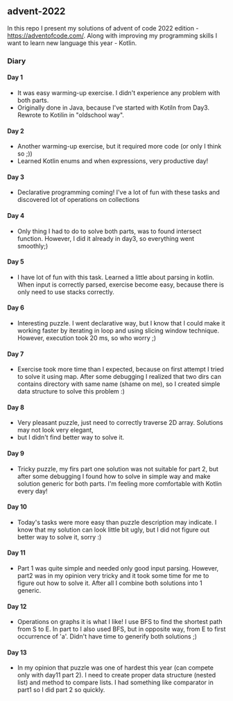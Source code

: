 ## advent-2022

In this repo I present my solutions of advent of code 2022 edition - https://adventofcode.com/.
Along with improving my programming skills I want to learn new language this year - Kotlin.

### Diary
#### Day 1
* It was easy warming-up exercise. I didn't experience any problem with both parts.
* Originally done in Java, because I've started with Kotiln from Day3. Rewrote to Kotilin in "oldschool way".

#### Day 2
* Another warming-up exercise, but it required more code (or only I think so ;))
* Learned Kotlin enums and when expressions, very productive day!

#### Day 3
* Declarative programming coming! I've a lot of fun with these tasks and discovered lot of operations on collections

#### Day 4
* Only thing I had to do to solve both parts, was to found intersect function. 
However, I did it already in day3, so everything went smoothly;)

#### Day 5
* I have lot of fun with this task. Learned a little about parsing in kotlin. When input is correctly parsed,
exercise become easy, because there is only need to use stacks correctly. 

#### Day 6
* Interesting puzzle. I went declarative way, but I know that I could make it working faster by iterating in loop 
and using slicing window technique. However, execution took 20 ms, so who worry ;)

#### Day 7
* Exercise took more time than I expected, because on first attempt I tried to solve it using map. After some debugging
I realized that two dirs can contains directory with same name (shame on me), so I created simple data structure to solve this problem :) 

#### Day 8
* Very pleasant puzzle, just need to correctly traverse 2D array. Solutions may not look very elegant,
* but I didn't find better way to solve it.

#### Day 9
* Tricky puzzle, my firs part one solution was not suitable for part 2, but after some debugging 
I found how to solve in simple way and make solution generic for both parts. I'm feeling more comfortable with Kotlin every day! 

#### Day 10
* Today's tasks were more easy than puzzle description may indicate. I know that my solution can look 
little bit ugly, but I did not figure out better way to solve it, sorry :) 

#### Day 11
* Part 1 was quite simple and needed only good input parsing. However, part2 was in my opinion very tricky and
it took some time for me to figure out how to solve it. After all I combine both solutions into 1 generic.

#### Day 12
* Operations on graphs it is what I like! I use BFS to find the shortest path from S to E. 
In part to I also used BFS, but in opposite way, from E to first occurrence of 'a'. Didn't have time to generify both solutions ;)

#### Day 13
* In my opinion that puzzle was one of hardest this year (can compete only with day11 part 2). I need to create proper
data structure (nested list) and method to compare lists. I had something like comparator in part1 so I did part 2 so quickly.
